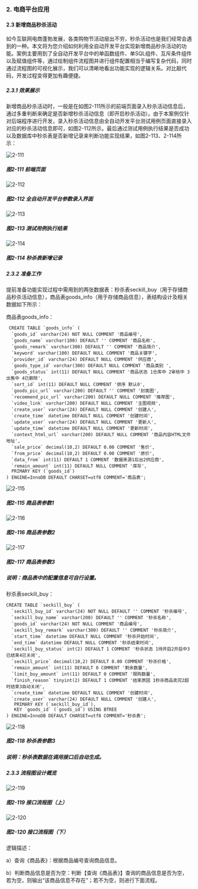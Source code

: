 ### 2. 电商平台应用

#### 2.3 新增商品秒杀活动

如今互联网电商蓬勃发展，各类购物节活动层出不穷，秒杀活动也是我们经常会遇到的一种。本文将为您介绍如何利用全自动开发平台实现新增商品秒杀活动的功能。案例主要用到了全自动开发平台中的单函数组件、单SQL组件、互斥条件组件以及赋值组件等，通过绘制组件流程图并进行组件配置相当于编写复杂代码，同时通过流程图的可视化展示，我们可以清晰地看出功能实现的逻辑关系。对比敲代码，开发过程变得更加有趣便捷。

##### 2.3.1 效果展示

新增商品秒杀活动时，一般是在如图2-111所示的前端页面录入秒杀活动信息后，通过多重判断来确定是否新增秒杀活动信息（即开启秒杀活动）。由于本案例仅针对后端程序进行开发，录入秒杀活动信息由全自动开发平台测试用例页面直接录入对应的秒杀活动信息即可，如图2-112所示。最后通过测试用例执行结果是否成功以及数据库中秒杀表是否新增记录来判断功能实现结果，如图2-113、2-114所示：

![2-111](https://www.feisuanyz.com/fsimage/alcj-image/miaosha/2_1.jpg)

##### 图2-111 前端页面

![2-112](https://www.feisuanyz.com/fsimage/alcj-image/miaosha/2_2.png)

##### 图2-112 全自动开发平台参数录入界面

![2-113](https://www.feisuanyz.com/fsimage/alcj-image/miaosha/2_3.png)

##### 图2-113 测试用例执行结果

![2-114](https://www.feisuanyz.com/fsimage/alcj-image/miaosha/2_4.png)

##### 图2-114 秒杀表新增记录

##### 2.3.2 准备工作

提前准备功能实现过程中需用到的两张数据表：秒杀表seckill_buy（用于存储商品秒杀活动信息），商品表goods_info（用于存储商品信息），表结构设计及相关数据如下所示：

商品表goods_info：

```
 CREATE TABLE `goods_info` (
  `goods_id` varchar(24) NOT NULL COMMENT '商品编号',
  `goods_name` varchar(100) DEFAULT '' COMMENT '商品名称',
  `goods_remark` varchar(300) DEFAULT '' COMMENT '商品简介',
  `keyword` varchar(100) DEFAULT NULL COMMENT '商品关键字',
  `provider_id` varchar(24) DEFAULT NULL COMMENT '供应商',
  `goods_type_id` varchar(300) DEFAULT NULL COMMENT '商品类别 ',
  `goods_status` int(11) DEFAULT NULL COMMENT '商品状态 1仓库中 2审核中 3出售中 4已删除',
  `sort_id` int(11) DEFAULT NULL COMMENT '排序 默认0',
  `goods_pic_url` varchar(200) DEFAULT '' COMMENT '封面图',
  `recommend_pic_url` varchar(200) DEFAULT NULL COMMENT '推荐图',
  `video_link` varchar(200) DEFAULT NULL COMMENT '主图视频',
  `create_user` varchar(24) DEFAULT NULL COMMENT '创建人',
  `create_time` datetime DEFAULT NULL COMMENT '创建时间',
  `update_user` varchar(24) DEFAULT NULL COMMENT '更新人',
  `update_time` datetime DEFAULT NULL COMMENT '更新时间',
  `context_html_url` varchar(200) DEFAULT NULL COMMENT '商品内容HTML文件地址',
  `sale_price` decimal(10,2) DEFAULT 0.00 COMMENT '售价',
  `from_price` decimal(10,2) DEFAULT 0.00 COMMENT '原价',
  `data_from` int(11) DEFAULT 1 COMMENT '数据来源1后台2供应商',
  `remain_amount` int(11) DEFAULT NULL COMMENT '库存',
  PRIMARY KEY (`goods_id`)
) ENGINE=InnoDB DEFAULT CHARSET=utf8 COMMENT='商品表';
```

![2-115](https://www.feisuanyz.com/fsimage/alcj-image/miaosha/3_1.png)

##### 图2-115 商品表参数1

![2-116](https://www.feisuanyz.com/fsimage/alcj-image/miaosha/3_2.png)

##### 图2-116 商品表参数2

![2-117](https://www.feisuanyz.com/fsimage/alcj-image/miaosha/3_3.png)

##### 图2-117 商品表参数3

##### 说明：商品表中的配置信息可自行设置。

秒杀表seckill_buy：

```
CREATE TABLE `seckill_buy` (
  `seckill_buy_id` varchar(24) NOT NULL DEFAULT '' COMMENT '秒杀编号',
  `seckill_buy_name` varchar(200) DEFAULT '' COMMENT '秒杀名称',
  `goods_id` varchar(24) NOT NULL COMMENT '商品编号',
  `seckill_buy_remark` varchar(300) DEFAULT '' COMMENT '秒杀简介',
  `start_time` datetime DEFAULT NULL COMMENT '秒杀开始时间',
  `end_time` datetime DEFAULT NULL COMMENT '秒杀结束时间',
  `seckill_buy_status` int(2) DEFAULT 1 COMMENT '秒杀状态 1待开启2开启中3已结束4已关闭',
  `seckill_price` decimal(10,2) DEFAULT 0.00 COMMENT '秒杀价格',
  `remain_amount` int(11) DEFAULT 0 COMMENT '剩余数量',
  `limit_buy_amount` int(11) DEFAULT 0 COMMENT '限购数量',
  `finish_reason` tinyint(2) DEFAULT 1 COMMENT '结束原因 1秒杀商品卖完2超时结束3自动关闭',
  `create_time` datetime DEFAULT NULL COMMENT '创建时间',
  `create_user` varchar(24) DEFAULT NULL COMMENT '创建人',
   PRIMARY KEY (`seckill_buy_id`),
   KEY `goods_id` (`goods_id`) USING BTREE
) ENGINE=InnoDB DEFAULT CHARSET=utf8 COMMENT='秒杀表';
```

![2-118](https://www.feisuanyz.com/fsimage/alcj-image/miaosha/3_4.png)

##### 图2-118 秒杀表参数3

##### 说明：秒杀表数据在调用接口后自动生成。

##### 2.3.3 流程图设计概览

![2-119](https://www.feisuanyz.com/fsimage/alcj-image/miaosha/4_1.png)

##### 图2-119 接口流程图（上）

![2-120](https://www.feisuanyz.com/fsimage/alcj-image/miaosha/4_2.png)

##### 图2-120 接口流程图（下）

逻辑描述：

a）查询《商品表》：根据商品编号查询商品信息。

b）判断商品信息是否为空：判断【查询《商品表》】查询的商品信息是否为空，若为空，则输出“该商品信息不存在”；若不为空，则进行下面流程。
